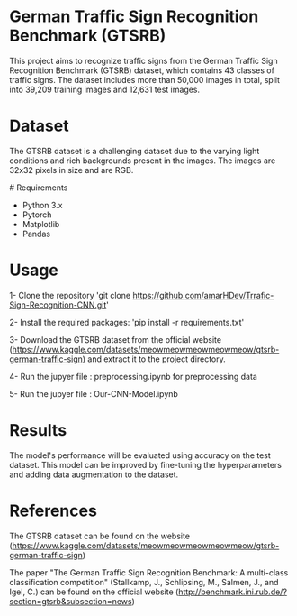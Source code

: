 # German Traffic Sign Recognition Benchmark (GTSRB)
This project aims to recognize traffic signs from the German Traffic Sign Recognition Benchmark (GTSRB) dataset, which contains 43 classes of traffic signs. The dataset includes more than 50,000 images in total, split into 39,209 training images and 12,631 test images.

# Dataset

The GTSRB dataset is a challenging dataset due to the varying light conditions and rich backgrounds present in the images. The images are 32x32 pixels in size and are RGB.

# Requirements

- Python 3.x
- Pytorch
- Matplotlib
- Pandas

# Usage

1- Clone the repository 'git clone https://github.com/amarHDev/Trrafic-Sign-Recognition-CNN.git'

2- Install the required packages: 'pip install -r requirements.txt'

3- Download the GTSRB dataset from the official website (https://www.kaggle.com/datasets/meowmeowmeowmeowmeow/gtsrb-german-traffic-sign) and extract it to the project directory.

4- Run the jupyer file : preprocessing.ipynb for preprocessing data

5- Run the jupyer file : Our-CNN-Model.ipynb

# Results

The model's performance will be evaluated using accuracy on the test dataset. This model can be improved by fine-tuning the hyperparameters and adding data augmentation to the dataset.

# References

The GTSRB dataset can be found on the website (https://www.kaggle.com/datasets/meowmeowmeowmeowmeow/gtsrb-german-traffic-sign)

The paper "The German Traffic Sign Recognition Benchmark: A multi-class classification competition" (Stallkamp, J., Schlipsing, M., Salmen, J., and Igel, C.) can be found on the official website (http://benchmark.ini.rub.de/?section=gtsrb&subsection=news)
